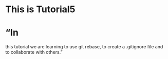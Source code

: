 # This is Tutorial5
# “In
this tutorial we are learning to use git rebase, to create a .gitignore file and to collaborate with others.”